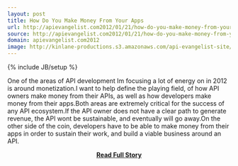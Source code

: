 ```yaml
---
layout: post
title: How Do You Make Money From Your Apps
url: http://apievangelist.com2012/01/21/how-do-you-make-money-from-your-apps/
source: http://apievangelist.com2012/01/21/how-do-you-make-money-from-your-apps/
domain: apievangelist.com2012
image: http://kinlane-productions.s3.amazonaws.com/api-evangelist-site/blog/Hundred-dollar-bill.jpg
---
```

{% include JB/setup %}<p>One of the areas of API development Im focusing a lot of energy on in 2012 is around monetization.I want to help define the playing field, of how API owners make money from their APIs, as well as how developers make money from their apps.Both areas are extremely critical for the success of any API ecosystem.If the API owner does not have a clear path to generate revenue, the API wont be sustainable, and eventually will go away.On the other side of the coin, developers have to be able to make money from their apps in order to sustain their work, and build a viable business around an API.</p>
<center><p><a href="http://apievangelist.com2012/01/21/how-do-you-make-money-from-your-apps/" style='padding:25px; font-sze:18px; font-weight: bold;'>Read Full Story</a></p></center>
